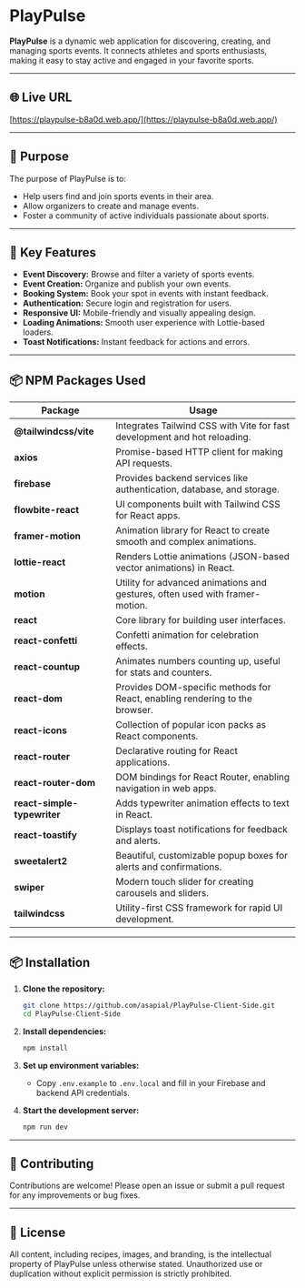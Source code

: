 # PlayPulse

**PlayPulse** is a dynamic web application for discovering, creating, and managing sports events. It connects athletes and sports enthusiasts, making it easy to stay active and engaged in your favorite sports.

---

## 🌐 Live URL

[https://playpulse-b8a0d.web.app/](https://playpulse-b8a0d.web.app/)  


---

## 🎯 Purpose

The purpose of PlayPulse is to:
- Help users find and join sports events in their area.
- Allow organizers to create and manage events.
- Foster a community of active individuals passionate about sports.

---

## 🚀 Key Features

- **Event Discovery:** Browse and filter a variety of sports events.
- **Event Creation:** Organize and publish your own events.
- **Booking System:** Book your spot in events with instant feedback.
- **Authentication:** Secure login and registration for users.
- **Responsive UI:** Mobile-friendly and visually appealing design.
- **Loading Animations:** Smooth user experience with Lottie-based loaders.
- **Toast Notifications:** Instant feedback for actions and errors.

---

## 📦 NPM Packages Used

| Package                | Usage                                                                                   |
|------------------------|-----------------------------------------------------------------------------------------|
| **@tailwindcss/vite**  | Integrates Tailwind CSS with Vite for fast development and hot reloading.               |
| **axios**              | Promise-based HTTP client for making API requests.                                      |
| **firebase**           | Provides backend services like authentication, database, and storage.                   |
| **flowbite-react**     | UI components built with Tailwind CSS for React apps.                                   |
| **framer-motion**      | Animation library for React to create smooth and complex animations.                    |
| **lottie-react**       | Renders Lottie animations (JSON-based vector animations) in React.                      |
| **motion**             | Utility for advanced animations and gestures, often used with framer-motion.            |
| **react**              | Core library for building user interfaces.                                              |
| **react-confetti**     | Confetti animation for celebration effects.                                             |
| **react-countup**      | Animates numbers counting up, useful for stats and counters.                            |
| **react-dom**          | Provides DOM-specific methods for React, enabling rendering to the browser.             |
| **react-icons**        | Collection of popular icon packs as React components.                                   |
| **react-router**       | Declarative routing for React applications.                                             |
| **react-router-dom**   | DOM bindings for React Router, enabling navigation in web apps.                         |
| **react-simple-typewriter** | Adds typewriter animation effects to text in React.                                |
| **react-toastify**     | Displays toast notifications for feedback and alerts.                                   |
| **sweetalert2**        | Beautiful, customizable popup boxes for alerts and confirmations.                       |
| **swiper**             | Modern touch slider for creating carousels and sliders.                                 |
| **tailwindcss**        | Utility-first CSS framework for rapid UI development.                                   |


---

## 📦 Installation

1. **Clone the repository:**
   ```sh
   git clone https://github.com/asapial/PlayPulse-Client-Side.git
   cd PlayPulse-Client-Side
   ```

2. **Install dependencies:**
   ```sh
   npm install
   ```

3. **Set up environment variables:**
   - Copy `.env.example` to `.env.local` and fill in your Firebase and backend API credentials.

4. **Start the development server:**
   ```sh
   npm run dev
   ```

---



## 🤝 Contributing

Contributions are welcome! Please open an issue or submit a pull request for any improvements or bug fixes.

---

## 📄 License

All content, including recipes, images, and branding, is the intellectual property of PlayPulse unless otherwise stated. Unauthorized use or duplication without explicit permission is strictly prohibited.

